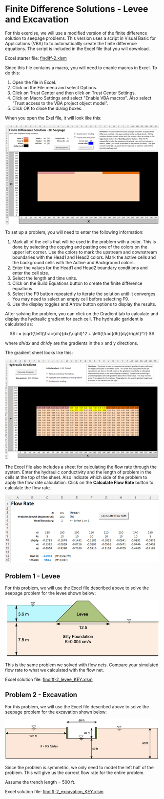 # Finite Difference Solutions - Levee and Excavation

For this exercise, we will use a modified version of the finite difference solution to seepage problems. This 
version uses a script in Visual Basic for Applications (VBA) to to automaticallly create the finite difference 
equations. The script is included in the Excel file that you will download. 

Excel starter file: [findiff-2.xlsm](findiff-2.xlsm)

Since this file contains a macro, you will need to enable macros in Excel. To do this:

1. Open the file in Excel.
2. Click on the File menu and select Options.
3. Click on Trust Center and then click on Trust Center Settings.
4. Click on Macro Settings and select "Enable VBA macros". Also select "Trust access to the VBA project object model".
5. Click OK to close the dialog boxes.

When you open the Exel file, it will look like this:

![findiff-2_screenshot.png](findiff-2_screenshot.png)

To set up a problem, you will need to enter the following information:

1. Mark all of the cells that will be used in the problem with a color. This is done by selecting the copying and 
   pasting one of the colors on the upper left corner. Use the colors to mark the upstream and downstream boundaries with the Head1 and Head2 colors. Mark the active cells and the background cells with the Active and Background colors.
2. Enter the values for the Head1 and Head2 boundary conditions and enter the cell size. 
3. Select the length and time units.
4. Click on the Build Equations button to create the finite difference equations.
5. Select the F9 button repeatedly to iterate the solution until it converges. You may need to select an empty cell 
   before selecting F9.
6. Use the display toggles and Arrow button options to display the results.

After solving the problem, you can click on the Gradient tab to calculate and display the hydraulic gradient for 
each cell. The hydraulic garident is calculated as:

$$
i = \sqrt{\left(\frac{dh}{dx}\right)^2 + \left(\frac{dh}{dy}\right)^2}
$$

where $dh/dx$ and $dh/dy$ are the gradients in the x and y directions.

The gradient sheet looks like this:

![findiff-2_gradient.png](findiff-2_gradient.png)

The Excel file also includes a sheet for calculating the flow rate through the system. Enter the hydraulic 
conductivity and the length of problem in the cells at the top of the sheet. Also indicate which side of the problem 
to apply the flow rate calculation. Click on the **Calculate Flow Rate** button to calculate the flow rate.

![findiff-2_flowrate.png](findiff-2_flowrate.png)


## Problem 1 - Levee

For this problem, we will use the Excel file described above to solve the seepage problem for the levee shown below:

![findiff-2_levee.png](findiff-2_levee.png)

This is the same problem we solved with flow nets. Compare your simulated flow rate to what we calculated with the 
flow net.

Excel solution file: [findiff-2_levee_KEY.xlsm](findiff-2_levee_KEY.xlsm)  

## Problem 2 - Excavation

For this problem, we will use the Excel file described above to solve the seepage problem for the excavation shown below:

![findiff-2_excavation.png](findiff-2_excavation.png)

Since the problem is symmetric, we only need to model the left half of the problem. This will give us the correct flow rate for the entire problem.

Assume the trench length = 500 ft.

Excel solution file: [findiff-2_excavation_KEY.xlsm](findiff-2_excavation_KEY.xlsm)

